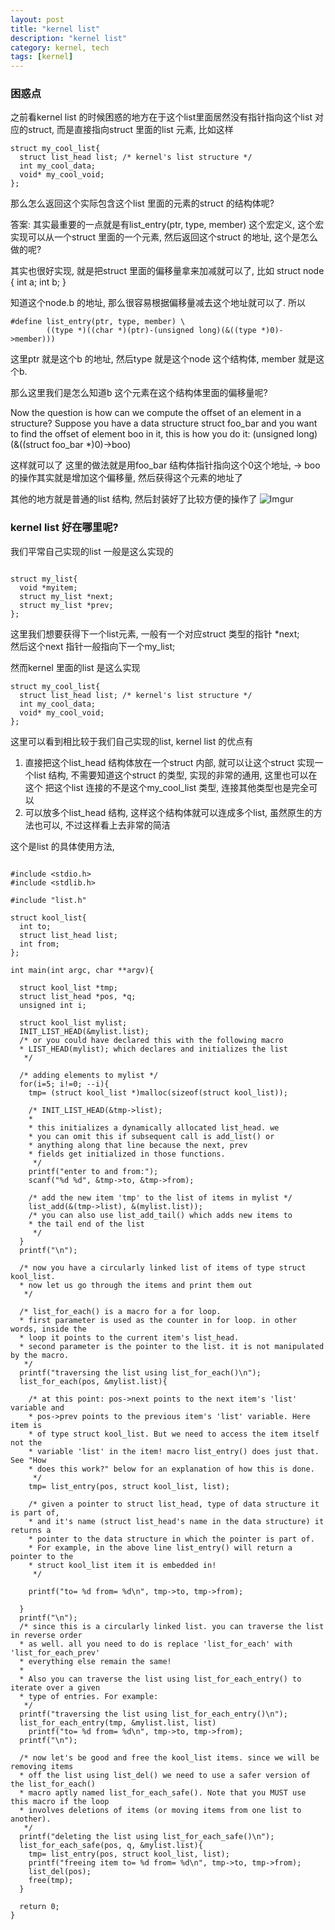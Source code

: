 ```yaml
---
layout: post
title: "kernel list"
description: "kernel list"
category: kernel, tech
tags: [kernel]
---
```


### 困惑点
之前看kernel list 的时候困惑的地方在于这个list里面居然没有指针指向这个list
对应的struct, 而是直接指向struct 里面的list 元素,
比如这样

```
struct my_cool_list{
  struct list_head list; /* kernel's list structure */
  int my_cool_data;
  void* my_cool_void;
};

```


那么怎么返回这个实际包含这个list 里面的元素的struct 的结构体呢?

答案: 其实最重要的一点就是有list_entry(ptr, type, member) 这个宏定义,
这个宏实现可以从一个struct 里面的一个元素, 然后返回这个struct 的地址,
这个是怎么做的呢?

其实也很好实现, 就是把struct 里面的偏移量拿来加减就可以了, 比如
struct node {
  int a;
  int b;
}

知道这个node.b 的地址, 那么很容易根据偏移量减去这个地址就可以了. 所以

```
#define list_entry(ptr, type, member) \
        ((type *)((char *)(ptr)-(unsigned long)(&((type *)0)->member)))
```
这里ptr 就是这个b 的地址, 然后type 就是这个node 这个结构体, member 就是这个b.

那么这里我们是怎么知道b 这个元素在这个结构体里面的偏移量呢?

Now the question is how can we compute the offset of an element in a structure? Suppose you have a data structure struct foo_bar and you want to find the offset of element boo in it, this is how you do it:
(unsigned long)(&((struct foo_bar *)0)->boo)

这样就可以了
这里的做法就是用foo_bar 结构体指针指向这个0这个地址, -> boo的操作其实就是增加这个偏移量, 然后获得这个元素的地址了

其他的地方就是普通的list 结构, 然后封装好了比较方便的操作了
![Imgur](http://i.imgur.com/513DxAK.jpg)

### kernel list 好在哪里呢?

我们平常自己实现的list 一般是这么实现的

```

struct my_list{
  void *myitem;
  struct my_list *next;
  struct my_list *prev;
};

```

这里我们想要获得下一个list元素, 一般有一个对应struct 类型的指针 *next;  
然后这个next 指针一般指向下一个my_list;

然而kernel 里面的list 是这么实现

```
struct my_cool_list{
  struct list_head list; /* kernel's list structure */
  int my_cool_data;
  void* my_cool_void;
};

```

这里可以看到相比较于我们自己实现的list, kernel list 的优点有

1. 直接把这个list_head 结构体放在一个struct 内部, 就可以让这个struct 实现一个list 结构, 不需要知道这个struct 的类型, 实现的非常的通用, 这里也可以在这个 把这个list 连接的不是这个my_cool_list 类型, 连接其他类型也是完全可以
2. 可以放多个list_head 结构, 这样这个结构体就可以连成多个list, 虽然原生的方法也可以, 不过这样看上去非常的简洁


这个是list 的具体使用方法,

```

#include <stdio.h>
#include <stdlib.h>

#include "list.h"

struct kool_list{
  int to;
  struct list_head list;
  int from;
};

int main(int argc, char **argv){

  struct kool_list *tmp;
  struct list_head *pos, *q;
  unsigned int i;

  struct kool_list mylist;
  INIT_LIST_HEAD(&mylist.list);
  /* or you could have declared this with the following macro
  * LIST_HEAD(mylist); which declares and initializes the list
   */

  /* adding elements to mylist */
  for(i=5; i!=0; --i){
    tmp= (struct kool_list *)malloc(sizeof(struct kool_list));

    /* INIT_LIST_HEAD(&tmp->list);
    *
    * this initializes a dynamically allocated list_head. we
    * you can omit this if subsequent call is add_list() or
    * anything along that line because the next, prev
    * fields get initialized in those functions.
     */
    printf("enter to and from:");
    scanf("%d %d", &tmp->to, &tmp->from);

    /* add the new item 'tmp' to the list of items in mylist */
    list_add(&(tmp->list), &(mylist.list));
    /* you can also use list_add_tail() which adds new items to
    * the tail end of the list
     */
  }
  printf("\n");

  /* now you have a circularly linked list of items of type struct kool_list.
  * now let us go through the items and print them out
   */

  /* list_for_each() is a macro for a for loop.
  * first parameter is used as the counter in for loop. in other words, inside the
  * loop it points to the current item's list_head.
  * second parameter is the pointer to the list. it is not manipulated by the macro.
   */
  printf("traversing the list using list_for_each()\n");
  list_for_each(pos, &mylist.list){

    /* at this point: pos->next points to the next item's 'list' variable and
    * pos->prev points to the previous item's 'list' variable. Here item is
    * of type struct kool_list. But we need to access the item itself not the
    * variable 'list' in the item! macro list_entry() does just that. See "How
    * does this work?" below for an explanation of how this is done.
     */
    tmp= list_entry(pos, struct kool_list, list);

    /* given a pointer to struct list_head, type of data structure it is part of,
    * and it's name (struct list_head's name in the data structure) it returns a
    * pointer to the data structure in which the pointer is part of.
    * For example, in the above line list_entry() will return a pointer to the
    * struct kool_list item it is embedded in!
     */

    printf("to= %d from= %d\n", tmp->to, tmp->from);

  }
  printf("\n");
  /* since this is a circularly linked list. you can traverse the list in reverse order
  * as well. all you need to do is replace 'list_for_each' with 'list_for_each_prev'
  * everything else remain the same!
  *
  * Also you can traverse the list using list_for_each_entry() to iterate over a given
  * type of entries. For example:
   */
  printf("traversing the list using list_for_each_entry()\n");
  list_for_each_entry(tmp, &mylist.list, list)
    printf("to= %d from= %d\n", tmp->to, tmp->from);
  printf("\n");

  /* now let's be good and free the kool_list items. since we will be removing items
  * off the list using list_del() we need to use a safer version of the list_for_each()
  * macro aptly named list_for_each_safe(). Note that you MUST use this macro if the loop
  * involves deletions of items (or moving items from one list to another).
   */
  printf("deleting the list using list_for_each_safe()\n");
  list_for_each_safe(pos, q, &mylist.list){
    tmp= list_entry(pos, struct kool_list, list);
    printf("freeing item to= %d from= %d\n", tmp->to, tmp->from);
    list_del(pos);
    free(tmp);
  }

  return 0;
}

```

